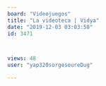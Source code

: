 ```yaml
---
board: "Videojuegos"
title: "La videoteca | Vidya"
date: "2019-12-03 03:03:50"
id: 3471



views: 48
user: "yap320sorgesoureDug"

---
```

